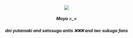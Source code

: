 <h3 align="center">

<p align="center">
<img src=https://i.pinimg.com/736x/ae/69/74/ae6974cbd310e822b3a5d2d07ad05c4c.jpg
</p>

<p align="center">
</p>


<h5 align="center">
 Moya >_< 
         <h5 align="center">
        dni yutamaki and satosugu antis ❌❌❌ and iwc sukugo fans
</h5>


<h5 align="center">
 ‎‎ ‎

</h5>
</p>


